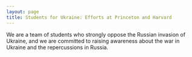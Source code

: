 ```yaml
---
layout: page
title: Students for Ukraine: Efforts at Princeton and Harvard
---
```

 We are a team of students who strongly oppose the Russian invasion of Ukraine, and we are committed to raising awareness about the war in Ukraine and the repercussions in Russia.
